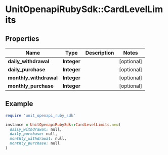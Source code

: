 # UnitOpenapiRubySdk::CardLevelLimits

## Properties

| Name | Type | Description | Notes |
| ---- | ---- | ----------- | ----- |
| **daily_withdrawal** | **Integer** |  | [optional] |
| **daily_purchase** | **Integer** |  | [optional] |
| **monthly_withdrawal** | **Integer** |  | [optional] |
| **monthly_purchase** | **Integer** |  | [optional] |

## Example

```ruby
require 'unit_openapi_ruby_sdk'

instance = UnitOpenapiRubySdk::CardLevelLimits.new(
  daily_withdrawal: null,
  daily_purchase: null,
  monthly_withdrawal: null,
  monthly_purchase: null
)
```


